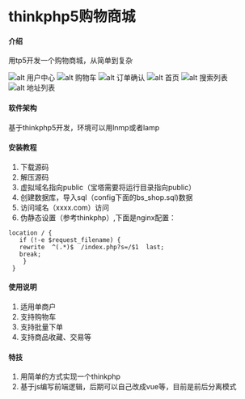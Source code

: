 # thinkphp5购物商城

#### 介绍
用tp5开发一个购物商城，从简单到复杂

![alt 用户中心](./public/test/user.png "用户中心")
![alt 购物车](./public/test/cart.png "购物车")
![alt 订单确认](./public/test/order_ready.png "订单确认")
![alt 首页](./public/test/home1.png "首页")
![alt 搜索列表](./public/test/pro-list.png "搜索列表")
![alt 地址列表](./public/test/address.png "地址列表")

#### 软件架构
基于thinkphp5开发，环境可以用lnmp或者lamp

#### 安装教程

1.  下载源码
2.  解压源码
3.  虚拟域名指向public（宝塔需要将运行目录指向public）
4.  创建数据库，导入sql（config下面的bs_shop.sql)数据
5.  访问域名（xxxx.com）访问
6.  伪静态设置（参考thinkphp）,下面是nginx配置：
```nginx
location / { 
   if (!-e $request_filename) {
   rewrite  ^(.*)$  /index.php?s=/$1  last;
   break;
    }
 }
```
 


#### 使用说明

1.  适用单商户
2.  支持购物车
3.  支持批量下单
4.  支持商品收藏、交易等




#### 特技

1. 用简单的方式实现一个thinkphp
2. 基于js编写前端逻辑，后期可以自己改成vue等，目前是前后分离模式
